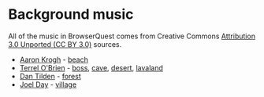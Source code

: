 Background music
================

All of the music in BrowserQuest comes from Creative Commons
[Attribution 3.0 Unported (CC BY 3.0)](https://creativecommons.org/licenses/by/3.0/) sources.

* [Aaron Krogh](https://soundcloud.com/aaron-anderson-11) - [beach](https://soundcloud.com/aaron-anderson-11/310-world-map-loop)
* [Terrel O'Brien](https://soundcloud.com/gyrowolf) - [boss](https://soundcloud.com/gyrowolf/gyro-scene001-ogg), [cave](https://soundcloud.com/gyrowolf/gyro-dungeon004-ogg), [desert](https://soundcloud.com/gyrowolf/gyro-dungeon003-ogg), [lavaland](https://soundcloud.com/gyrowolf/gyro-scene002-ogg)
* [Dan Tilden](https://www.dantilden.com) - [forest](https://soundcloud.com/freakified/what-dangers-await-campus-map)
* [Joel Day](httsp://blog.dayjo.org) - [village](https://blog.dayjo.org/?p=335)
